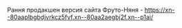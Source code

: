 Рання продакшен версия сайта Фруто-Няня - https://xn--80aaplbgbdjvrkcz5fvf.xn--80aa2aegbj2f.xn--p1ai/
